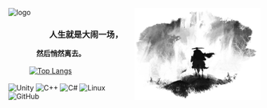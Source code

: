 ![logo](https://img.shields.io/badge/WoBok-%E5%B7%AB%E4%B8%8D%E5%8F%AF-%23000000?style=for-the-badge&labelColor=%23FFFFFF&color=%23000000)
<img align="right" hight=50% width=50% alt="BG" src="GitHub_Background.png" />
### &emsp;&emsp;&emsp;&emsp;&emsp;人生就是大闹一场，
**&emsp;&emsp;&emsp;&emsp;然后悄然离去。**
<br>
<br>
&emsp;&emsp;&emsp;[![Top Langs](https://github-readme-stats.vercel.app/api/top-langs/?username=WoBok&hide_title=true&layout=compact&hide_border=true)]()
<br>
<br>
![Unity](https://img.shields.io/badge/Unity--%23FFFFFF?style=flat-square&logo=unity&logoColor=%23FFFFFF&labelColor=%23000000)
![C++](https://img.shields.io/badge/C%2B%2B--%23FFFFFF?style=flat-square&logo=cplusplus&logoColor=%23FFFFFF&labelColor=%23000000)
![C#](https://img.shields.io/badge/C%23--%23FFFFFF?style=flat-square&logo=csharp&logoColor=%23FFFFFF&labelColor=%23000000)
![Linux](https://img.shields.io/badge/Linux--%23FFFFFF?style=flat-square&logo=linux&logoColor=%23FFFFFF&labelColor=%23000000)
![GitHub](https://img.shields.io/badge/GitHub--%23FFFFFF?style=flat-square&logo=github&logoColor=%23FFFFFF&labelColor=%23000000)
<!--
![C](https://img.shields.io/badge/C--%23FFFFFF?style=flat-square&logo=c&logoColor=%23FFFFFF&labelColor=%23000000)
![WebRTC](https://img.shields.io/badge/WebRTC--%23000000?style=flat-square&logo=webrtc&logoColor=%23FFFFFF&labelColor=%23000000)
[![My Skills](https://skillicons.dev/icons?i=unity,github,linux,visualstudio,vscode,c,cpp,cs&theme=light)](https://skillicons.dev)
-->
